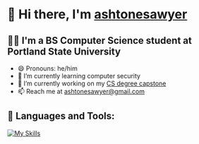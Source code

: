 # 👋 Hi there, I'm [ashtonesawyer](https://github.com/ashtonesawyer/ashtonesawyer)
## 👨‍🎓 I'm a BS Computer Science student at Portland State University
- 😄 Pronouns: he/him
- 🌱 I’m currently learning computer security
- 🔭 I’m currently working on my [CS degree capstone](https://github.com/kingsawpdx/virtualFieldEnvironments)
- 📫 Reach me at [ashtonesawyer@gmail.com](mailto:ashtonesawyer@gmail.com)

## 🧰 Languages and Tools:
[![My Skills](https://skillicons.dev/icons?i=py,c,cpp,js,ts,postgres,visualstudio,vim,linux,unity,ableton)](https://skillicons.dev)

<!--
**ashtonesawyer/ashtonesawyer** is a ✨ _special_ ✨ repository because its `README.md` (this file) appears on your GitHub profile.

Here are some ideas to get you started:

- 🔭 I’m currently working on ...
- 🌱 I’m currently learning ...
- 👯 I’m looking to collaborate on ...
- 🤔 I’m looking for help with ...
- 💬 Ask me about ...
- 📫 How to reach me: ...
- 😄 Pronouns: ...
- ⚡ Fun fact: ...
-->
